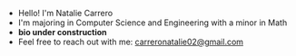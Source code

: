 - Hello! I'm Natalie Carrero
- I'm majoring in Computer Science and Engineering
  with a minor in Math
- **bio under construction**
- Feel free to reach out with me: carreronatalie02@gmail.com


<!---
CarreroNatalie/CarreroNatalie is a ✨ special ✨ repository because its `README.md` (this file) appears on your GitHub profile.
You can click the Preview link to take a look at your changes.
--->
